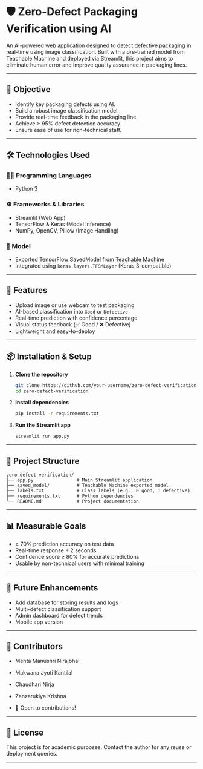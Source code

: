 
# 🛡️ Zero-Defect Packaging Verification using AI

An AI-powered web application designed to detect defective packaging in real-time using image classification. Built with a pre-trained model from Teachable Machine and deployed via Streamlit, this project aims to eliminate human error and improve quality assurance in packaging lines.

---

## 📌 Objective

- Identify key packaging defects using AI.
- Build a robust image classification model.
- Provide real-time feedback in the packaging line.
- Achieve ≥ 95% defect detection accuracy.
- Ensure ease of use for non-technical staff.

---

## 🛠️ Technologies Used

### 👨‍💻 Programming Languages
- Python 3

### ⚙️ Frameworks & Libraries
- Streamlit (Web App)
- TensorFlow & Keras (Model Inference)
- NumPy, OpenCV, Pillow (Image Handling)

### 📁 Model
- Exported TensorFlow SavedModel from [Teachable Machine](https://teachablemachine.withgoogle.com/)
- Integrated using `keras.layers.TFSMLayer` (Keras 3-compatible)

---

## 🎯 Features

- Upload image or use webcam to test packaging
- AI-based classification into `Good` or `Defective`
- Real-time prediction with confidence percentage
- Visual status feedback (✅ Good / ❌ Defective)
- Lightweight and easy-to-deploy

---

## 📦 Installation & Setup

1. **Clone the repository**
   ```bash
   git clone https://github.com/your-username/zero-defect-verification.git
   cd zero-defect-verification
   ```

2. **Install dependencies**
   ```bash
   pip install -r requirements.txt
   ```

3. **Run the Streamlit app**
   ```bash
   streamlit run app.py
   ```

---

## 📂 Project Structure

```
zero-defect-verification/
├── app.py                # Main Streamlit application
├── saved_model/          # Teachable Machine exported model
├── labels.txt            # Class labels (e.g., 0 good, 1 defective)
├── requirements.txt      # Python dependencies
└── README.md             # Project documentation
```

---

## 📊 Measurable Goals

- ≥ 70% prediction accuracy on test data
- Real-time response ≤ 2 seconds
- Confidence score ≥ 80% for accurate predictions
- Usable by non-technical users with minimal training

---

## 🚀 Future Enhancements

- Add database for storing results and logs
- Multi-defect classification support
- Admin dashboard for defect trends
- Mobile app version

---

## 👥 Contributors

- Mehta Manushri Nirajbhai
- Makwana Jyoti Kantilal
- Chaudhari Nirja
- Zanzarukiya Krishna
  
- 🤝 Open to contributions!
---

## 📃 License

This project is for academic purposes. Contact the author for any reuse or deployment queries.

---

